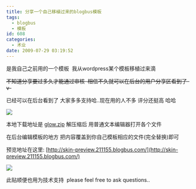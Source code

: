 ```yaml
---
title: 分享一个自己移植过来的blogbus模板
tags:
  - blogbus
  - 模板
id: 608
categories:
  - 术业
date: 2009-07-29 03:19:52
---
```


是我自己之前用的一个模板  我从wordpress某个模板移植过来滴

<span style="text-decoration: line-through;">不知道分享要过多久才能通过审核  相信不久就可以在后台的用户分享区看到了-v-</span>

已经可以在后台看到了 大家多多支持哈..现在用的人不多 评分还挺高 哈哈

[![](http://photo2.bababian.com/upload1/20090729/6AF3BC6134567B34470ACE2B4374D97C_800.jpg)](http://www.bababian.com/phoinfo/6AF3BC6134567B34470ACE2B4374D97CDT)

本地下载地址是 [glow.zip](http://danielfree.blogbus.com/files/12489115770.zip) 解压缩后 用普通文本编辑器打开各个文件

在后台编辑模板的地方 把内容覆盖到你自己模板相应的文件(完全替换)即可

预览地址在这里: [http://skin-preview.211155.blogbus.com/](http://skin-preview.211155.blogbus.com/)

[![](http://photo2.bababian.com/upload1/20090729/8EBF35B44091575FC70CA8C4DF77AAE9_800.jpg)](http://www.bababian.com/phoinfo/8EBF35B44091575FC70CA8C4DF77AAE9DT)

此贴顺便也用为技术支持  please feel free to ask questions..